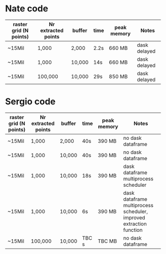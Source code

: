 
# Nate code
| raster grid (N points) | Nr extracted points | buffer | time | peak memory | Notes |
| - | - | - | - | - | - |
| ~15Mil | 1,000 | 2,000 | 2.2s | 660 MB | dask delayed | 
| ~15Mil | 1,000 | 10,000 | 14s | 660 MB | dask delayed |
| ~15Mil | 100,000 | 10,000 | 29s | 850 MB | dask delayed |

# Sergio code
| raster grid (N points) | Nr extracted points | buffer | time | peak memory | Notes |
| - | - | - | - | - | - |
| ~15Mil | 1,000 | 2,000 | 40s | 390 MB | no dask dataframe |
| ~15Mil | 1,000 | 10,000 | 40s | 390 MB | no dask dataframe |
| ~15Mil | 1,000 | 10,000 | 18s | 390 MB | dask dataframe multiprocess scheduler |
| ~15Mil | 1,000 | 10,000 | 6s | 390 MB | dask dataframe multiprocess scheduler, improved extraction function |
| ~15Mil | 100,000 | 10,000 | TBC s | TBC MB | no dask dataframe |